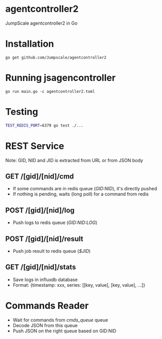 # agentcontroller2
JumpScale agentcontroller2 in Go

# Installation
```
go get github.com/Jumpscale/agentcontroller2
```

# Running jsagencontroller
```
go run main.go -c agentcontroller2.toml
```

# Testing #
```bash
TEST_REDIS_PORT=6379 go test ./...
```

# REST Service
Note: GID, NID and JID is extracted from URL or from JSON body

## GET /[gid]/[nid]/cmd
* If some commands are in redis queue (*$GID:$NID*), it's directly pushed
* If nothing is pending, waits (long poll) for a command from redis

## POST /[gid]/[nid]/log
* Push logs to redis queue (*$GID:$NID:LOG*)

## POST /[gid]/[nid]/result
* Push job result to redis queue (*$JID*)

## GET /[gid]/[nid]/stats
* Save logs in influxdb database
* Format: {timestamp: xxx, series: [[key, value], [key, value], ...]}

# Commands Reader
* Wait for commands from *cmds_queue* queue
* Decode JSON from this queue
* Push JSON on the right queue based on GID:NID
